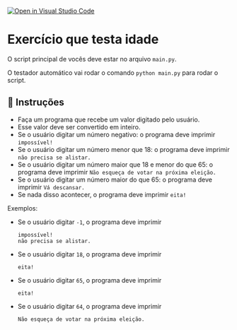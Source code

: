 [![Open in Visual Studio Code](https://classroom.github.com/assets/open-in-vscode-c66648af7eb3fe8bc4f294546bfd86ef473780cde1dea487d3c4ff354943c9ae.svg)](https://classroom.github.com/online_ide?assignment_repo_id=10676759&assignment_repo_type=AssignmentRepo)
# Exercício que testa idade

O script principal de vocês deve estar no arquivo `main.py`.

O testador automático vai rodar o comando `python main.py` para rodar o script.

## 📝 Instruções

- Faça um programa que recebe um valor digitado pelo usuário.
- Esse valor deve ser convertido em inteiro.
- Se o usuário digitar um número negativo: o programa deve imprimir `impossível!`
- Se o usuário digitar um número menor que 18: o programa deve imprimir `não precisa se alistar.`
- Se o usuário digitar um número maior que 18 e menor do que 65: o programa deve imprimir `Não esqueça de votar na próxima eleição.`
- Se o usuário digitar um número maior do que 65: o programa deve imprimir `Vá descansar.`
- Se nada disso acontecer, o programa deve imprimir `eita!`

Exemplos:

- Se o usuário digitar `-1`, o programa deve imprimir

  ```
  impossível!
  não precisa se alistar.
  ```

- Se o usuário digitar `18`, o programa deve imprimir

  ```
  eita!
  ```

- Se o usuário digitar `65`, o programa deve imprimir

  ```
  eita!
  ```

- Se o usuário digitar `64`, o programa deve imprimir

  ```
  Não esqueça de votar na próxima eleição.
  ```
